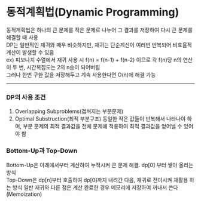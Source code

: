 # 동적계획법(Dynamic Programming)   
동적계획법은 하나의 큰 문제를 작은 문제로 나누어 그 결과를 저장하여 다시 큰 문제를 해결할 때 사용   
DP는 일반적인 재귀와 매우 비슷하지만, 재귀는 단순계산이 여러번 반복되어 비효율적 계산이 발생할 수 있음   
ex) 피보나치 수열에서 재귀 사용 시 f(n) = f(n-1) + f(n-2) 이므로 각 f(n)당 n의 연산이 두 번, 시간복잡도는 2의 n승이 되어버림   
그러나 한번 구한 값을 저장해두고 계속 사용한다면 O(n)에 해결 가능

---
### DP의 사용 조건 
1. Overlapping Subproblems(겹쳐지는 부분문제)
2. Optimal Substruction(최적 부분구조)
동일한 작은 값들이 반복해서 나타나야 하며, 부분 문제의 최적 결과값을 전체 문제에 적용하여 최적 결과값을 얻어낼 수 있어야 함


### Bottom-Up과 Top-Down
Bottom-Up은 아래에서부터 계산하여 누적시켜 큰 문제 해결. dp[0] 부터 쌓아 올리는 방식   
Top-Down은 dp[n]부터 호출하여 dp[0]까지 내려간 다음, 재귀로 전이시켜 재활용 하는 방식
일반 재귀와 다른 점은 계산 완료한 경우 메모리에 저장하여 꺼내서 쓴다(Memoization)
